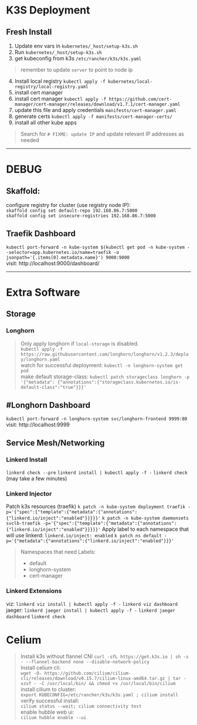 # K3S Deployment

## Fresh Install
1) Update env vars in `kubernetes/_host/setup-k3s.sh`
2) Run `kubernetes/_host/setup-k3s.sh`
3) get kubeconfig from k3s `/etc/rancher/k3s/k3s.yaml`  
> remember to update `server` to point to node ip
4) Install local registry `kubectl apply -f kubernetes/local-registry/local-registry.yaml`
5) install cert manager  
  1) install cert manager `kubectl apply -f https://github.com/cert-manager/cert-manager/releases/download/v1.7.1/cert-manager.yaml`
  2) update this file and apply credentials `manifests/cert-manager.yaml`
  3) generate certs `kubectl apply -f manifests/cert-manager-certs/`
6) install all other kube apps
> Search for `# FIXME: update IP` and update relevant IP addresses as needed

---
# DEBUG
## Skaffold:
configure registry for cluster (use registry node IP):  
`skaffold config set default-repo 192.168.86.7:5000`  
`skaffold config set insecure-registries 192.168.86.7:5000`

## Traefik Dashboard
`kubectl port-forward -n kube-system $(kubectl get pod -n kube-system --selector=app.kubernetes.io/name=traefik -o jsonpath='{.items[0].metadata.name}') 9000:9000`  
visit: http://localhost:9000/dashboard/


---
# Extra Software 
## Storage
### Longhorn
> Only apply longhorn if `local-storage` is disabled.  
`kubectl apply -f https://raw.githubusercontent.com/longhorn/longhorn/v1.2.3/deploy/longhorn.yaml`  
watch for successful deployment: `kubectl -n longhorn-system get pod`  
make default storage-class: `kubectl patch storageclass longhorn -p '{"metadata": {"annotations":{"storageclass.kubernetes.io/is-default-class":"true"}}}'`

## #Longhorn Dashboard
`kubectl port-forward -n longhorn-system svc/longhorn-frontend 9999:80`  
visit: http://localhost:9999


## Service Mesh/Networking
### Linkerd Install
`linkerd check --pre`
`linkerd install | kubectl apply -f -`
`linkerd check` (may take a few minutes)

### Linkerd Injector
Patch k3s resources (traefik)
`k patch -n kube-system deployment traefik -p='{"spec":{"template":{"metadata":{"annotations":{"linkerd.io/inject":"enabled"}}}}}'`
`k patch -n kube-system daemonsets svclb-traefik -p='{"spec":{"template":{"metadata":{"annotations":{"linkerd.io/inject":"enabled"}}}}}'`
Apply label to each namespace that will use linkerd:  `linkerd.io/inject: enabled`
`k patch ns default -p='{"metadata":{"annotations":{"linkerd.io/inject":"enabled"}}}'`
> Namespaces that need Labels:
> - default
> - longhorn-system
> - cert-manager

### Linkerd Extensions
viz: `linkerd viz install | kubectl apply -f -`
`linkerd viz dashboard`
jaeger: `linkerd jaeger install | kubectl apply -f -`
`linkerd jaeger dashboard`
`linkerd check`


# Celium
> Install k3s without flannel CNI
`curl -sfL https://get.k3s.io | sh -s - --flannel-backend none --disable-network-policy`  
Install celium cli:  
`wget -O- https://github.com/cilium/cilium-cli/releases/download/v0.15.7/cilium-linux-amd64.tar.gz | tar -xzvf - -C /usr/local/bin/ && chmod +x /usr/local/bin/cilium`  
install cilium to cluster:  
`export KUBECONFIG=/etc/rancher/k3s/k3s.yaml ; cilium install`  
verify successful install:  
`cilium status --wait; cilium connectivity test`  
enable hubble web ui:  
`cilium hubble enable --ui`  
